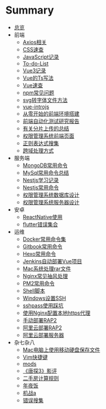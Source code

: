 # Summary

* [总览](README.md)
* 前端
	* [Axios相关](./docs/front/Axios相关.md)
	* [CSS速查](./docs/front/CSS速查.md)
	* [JavaScript记录](./docs/front/JavaScript记录.md)
	* [To-do-List](./docs/front/To-do-List.md)
	* [Vue3记录](./docs/front/Vue3记录.md)
	* [Vue的Ts写法](./docs/front/Vue的Ts写法.md)
	* [Vue速查](./docs/front/Vue速查.md)
	* [npm常见问题](./docs/front/npm常见问题.md)
	* [svg转字体文件方法](./docs/front/svg转字体文件方法.md)
	* [vue-introjs](./docs/front/vue-introjs.md)
	* [从零开始的前端环境搭建](./docs/front/从零开始的前端环境搭建.md)
	* [前端自动化测试研究报告](./docs/front/前端自动化测试研究报告.md)
	* [有关分片上传的总结](./docs/front/有关分片上传的总结.md)
	* [权限管理系统前端页面](./docs/front/权限管理系统前端页面.md)
	* [正则表达式搜集](./docs/front/正则表达式搜集.md)
	* [跨域处理方式](./docs/front/跨域处理方式.md)
* 服务端
	* [MongoDB常用命令](./docs/server/MongoDB常用命令.md)
	* [MySql常用命令总结](./docs/server/MySql常用命令总结.md)
	* [Nestjs学习记录](./docs/server/Nestjs学习记录.md)
	* [Nestjs常用命令](./docs/server/Nestjs常用命令.md)
	* [权限管理系统数据库设计](./docs/server/权限管理系统数据库设计.md)
	* [权限管理系统服务器设计](./docs/server/权限管理系统服务器设计.md)
* 安卓
	* [ReactNative使用](./docs/android/ReactNative使用.md)
	* [flutter错误集合](./docs/android/flutter错误集合.md)
* 运维
	* [Docker常用命令集](./docs/ops/Docker常用命令集.md)
	* [Gitbook常用命令](./docs/ops/Gitbook常用命令.md)
	* [Hexo常用命令](./docs/ops/Hexo常用命令.md)
	* [Jenkins自动部署Vue项目](./docs/ops/Jenkins自动部署Vue项目.md)
	* [Mac系统处理rar文件](./docs/ops/Mac系统处理rar文件.md)
	* [Nginx常见抽风处理](./docs/ops/Nginx常见抽风处理.md)
	* [PM2常用命令](./docs/ops/PM2常用命令.md)
	* [Shell脚本](./docs/ops/Shell脚本.md)
	* [Windows设置SSH](./docs/ops/Windows设置SSH.md)
	* [sshpass使用踩坑](./docs/ops/sshpass使用踩坑.md)
	* [使用Nginx配置本地https代理](./docs/ops/使用Nginx配置本地https代理.md)
	* [手动部署RAP2](./docs/ops/手动部署RAP2.md)
	* [阿里云部署RAP2](./docs/ops/阿里云部署RAP2.md)
	* [阿里云部署服务器](./docs/ops/阿里云部署服务器.md)
* 杂七杂八
	* [Mac电脑上使用移动硬盘保存文件](./docs/other/Mac电脑上使用移动硬盘保存文件.md)
	* [Vim快捷键](./docs/other/Vim快捷键.md)
	* [mods](./docs/other/mods.md)
	* [《唐探3》影评](./docs/other/《唐探3》影评.md)
	* [二手房计算规则](./docs/other/二手房计算规则.md)
	* [年夜饭](./docs/other/年夜饭.md)
	* [机战a](./docs/other/机战a.md)
	* [错误搜集](./docs/other/错误搜集.md)
